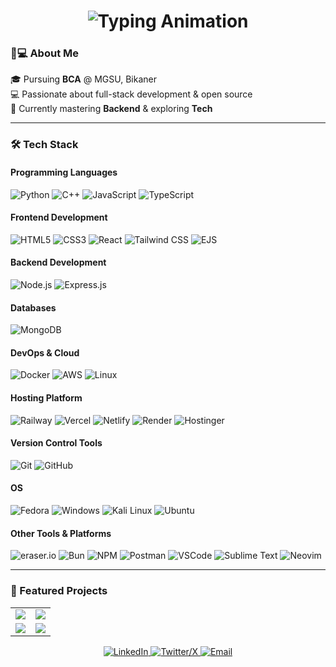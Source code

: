<h1 align="center">
  <img src="https://readme-typing-svg.demolab.com?font=Inter&weight=700&size=28&duration=4000&pause=500&color=4F46E5&center=true&vCenter=true&width=500&lines=Namaste%2C+Welcome!;Exploring+Tech+World;Backnd-Development+Enthusiast;Continuous+Learner" alt="Typing Animation" />
</h1>

### 👨💻 About Me

🎓 Pursuing **BCA** @ MGSU, Bikaner  
💻 Passionate about full-stack development & open source  
🌱 Currently mastering **Backend** & exploring **Tech**  

---

### 🛠️ Tech Stack

#### **Programming Languages**
![Python](https://img.shields.io/badge/Python-3776AB?style=flat&logo=python&logoColor=white)
![C++](https://img.shields.io/badge/C++-00599C?style=flat&logo=cplusplus&logoColor=white)
![JavaScript](https://img.shields.io/badge/JavaScript-F7DF1E?style=flat&logo=javascript&logoColor=black)
![TypeScript](https://img.shields.io/badge/TypeScript-3178C6?style=flat&logo=typescript&logoColor=white)


#### **Frontend Development**
![HTML5](https://img.shields.io/badge/HTML5-E34F26?style=flat&logo=html5&logoColor=white)
![CSS3](https://img.shields.io/badge/CSS3-1572B6?style=flat&logo=css3&logoColor=white)
![React](https://img.shields.io/badge/React-61DAFB?style=flat&logo=react&logoColor=black)
![Tailwind CSS](https://img.shields.io/badge/Tailwind%20CSS-06B6D4?style=flat&logo=tailwind-css&logoColor=white)
![EJS](https://img.shields.io/badge/EJS-8A2BE2?style=flat&logo=ejs&logoColor=white)

#### **Backend Development**
![Node.js](https://img.shields.io/badge/Node.js-339933?style=flat&logo=node.js&logoColor=white)
![Express.js](https://img.shields.io/badge/Express.js-000000?style=flat&logo=express&logoColor=white)

#### **Databases**
![MongoDB](https://img.shields.io/badge/MongoDB-47A248?style=flat&logo=mongodb&logoColor=white)

#### **DevOps & Cloud**
![Docker](https://img.shields.io/badge/Docker-2496ED?style=flat&logo=docker&logoColor=white)
![AWS](https://img.shields.io/badge/AWS-232F3E?style=flat&logo=amazon-aws&logoColor=white)
![Linux](https://img.shields.io/badge/Linux-FCC624?style=flat&logo=linux&logoColor=black)

#### **Hosting Platform**
![Railway](https://img.shields.io/badge/Railway-0B0D0E?style=flat&logo=railway&logoColor=white)
![Vercel](https://img.shields.io/badge/Vercel-000000?style=flat&logo=vercel&logoColor=white)
![Netlify](https://img.shields.io/badge/Netlify-00C7B7?style=flat&logo=netlify&logoColor=white)
![Render](https://img.shields.io/badge/Render-46E3B7?style=flat&logo=render&logoColor=white)
![Hostinger](https://img.shields.io/badge/Hostinger-FF5722?style=flat&logo=hostinger&logoColor=white)

#### **Version Control Tools**
![Git](https://img.shields.io/badge/Git-F05032?style=flat&logo=git&logoColor=white)
![GitHub](https://img.shields.io/badge/GitHub-181717?style=flat&logo=github&logoColor=white)

#### **OS**
![Fedora](https://img.shields.io/badge/Fedora-294172?style=flat&logo=fedora&logoColor=white)
![Windows](https://img.shields.io/badge/Windows-0078D6?style=flat&logo=windows&logoColor=white)
![Kali Linux](https://img.shields.io/badge/Kali_Linux-557C94?style=flat&logo=kali-linux&logoColor=white)
![Ubuntu](https://img.shields.io/badge/Ubuntu-E95420?style=flat&logo=ubuntu&logoColor=white)

#### **Other Tools & Platforms**
![eraser.io](https://img.shields.io/badge/eraser.io-000000?style=flat&logoColor=white)
![Bun](https://img.shields.io/badge/Bun-000000?style=flat&logo=bun&logoColor=white)
![NPM](https://img.shields.io/badge/NPM-CB3837?style=flat&logo=npm&logoColor=white)
![Postman](https://img.shields.io/badge/Postman-FF6C37?style=flat&logo=postman&logoColor=white)
![VSCode](https://img.shields.io/badge/VS_Code-007ACC?style=flat&logo=visual-studio-code&logoColor=white)
![Sublime Text](https://img.shields.io/badge/Sublime_Text-FF9800?style=flat&logo=sublime-text&logoColor=white)
![Neovim](https://img.shields.io/badge/Neovim-57A143?style=flat&logo=neovim&logoColor=white)  

<!-- 
<p align="center">
  <a href="https://github.com/dhruv-sharma007">
    <img width="41%" src="https://github-readme-stats.vercel.app/api?username=dhruv-??sharma007&show_icons=true&theme=nightowl&hide_border=true&bg_color=00000000&hide_title=true" />
    <img width="49%" src="https://github-readme-streak-stats.herokuapp.com/?user=dhruv-sharma007&theme=nightowl&hide_border=true&background=00000000" />
  </a>

---
<p align="center">
  <a href="https://github.com/dhruv-sharma007">
        <img width="49%" src="https://github-readme-stats.vercel.app/api/top-langs/?username=dhruv-sharma007&layout=donut&theme=gotham&bg_color=00000000&hide_border=true" />
  </a>
</p> 

---
<p align="center">
  <img src="https://github-readme-activity-graph.vercel.app/graph?username=dhruv-sharma007&theme=react-dark&bg_color=00000000&hide_border=true&area=true&area_color=4F46E5" width="80%" />
</p>
-->

---

### 🌟 Featured Projects

<table>
  <tr>
    <td width="50%">
      <a href="https://github.com/dhruv-sharma007/grom-utils">
        <img src="https://github-readme-stats.vercel.app/api/pin/?username=dhruv-sharma007&repo=grom-utils&theme=nightowl&show_owner=true" />
      </a>
    </td>
    <td width="50%">
      <a href="https://github.com/dhruv-sharma007/oneBLOG">
        <img src="https://github-readme-stats.vercel.app/api/pin/?username=dhruv-sharma007&repo=oneBLOG&theme=nightowl&show_owner=true" />
      </a>
    </td>
  </tr>
  <tr>
    <td width="50%">
      <a href="https://github.com/dhruv-sharma007/Tweeter-Auotomate-Bot">
        <img src="https://github-readme-stats.vercel.app/api/pin/?username=dhruv-sharma007&repo=Tweeter-Auotomate-Bot&theme=nightowl&show_owner=true" />
      </a>
    </td>
    <td width="50%">
      <a href="https://github.com/dhruv-sharma007/url-shortner">
        <img src="https://github-readme-stats.vercel.app/api/pin/?username=dhruv-sharma007&repo=url-shortner&theme=nightowl&show_owner=true" />
      </a>
    </td>
  </tr>
</table>

<p align="center">
  <a href="https://www.linkedin.com/in/dhruv-sharma-07a198330/">
    <img src="https://img.shields.io/badge/-LinkedIn-0A66C2?style=flat&logo=linkedin&logoColor=white" alt="LinkedIn" />
  </a>
  <a href="https://x.com/Dhruv182007">
    <img src="https://img.shields.io/badge/-X-000000?style=flat&logo=x&logoColor=white" alt="Twitter/X" />
  </a>
  <a href="mailto:dhruvs19125@gmail.com">
    <img src="https://img.shields.io/badge/-Email-EA4335?style=flat&logo=gmail&logoColor=white" alt="Email" />
  </a>
</p>
